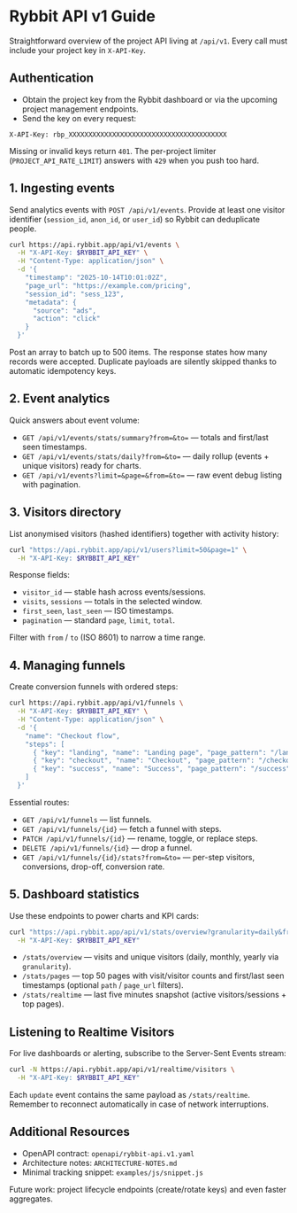 # Rybbit API v1 Guide

Straightforward overview of the project API living at `/api/v1`. Every call must include your project key in `X-API-Key`.

## Authentication

- Obtain the project key from the Rybbit dashboard or via the upcoming project management endpoints.
- Send the key on every request:

```http
X-API-Key: rbp_XXXXXXXXXXXXXXXXXXXXXXXXXXXXXXXXXXXXXXXX
```

Missing or invalid keys return `401`. The per-project limiter (`PROJECT_API_RATE_LIMIT`) answers with `429` when you push too hard.

## 1. Ingesting events

Send analytics events with `POST /api/v1/events`. Provide at least one visitor identifier (`session_id`, `anon_id`, or `user_id`) so Rybbit can deduplicate people.

```bash
curl https://api.rybbit.app/api/v1/events \
  -H "X-API-Key: $RYBBIT_API_KEY" \
  -H "Content-Type: application/json" \
  -d '{
    "timestamp": "2025-10-14T10:01:02Z",
    "page_url": "https://example.com/pricing",
    "session_id": "sess_123",
    "metadata": {
      "source": "ads",
      "action": "click"
    }
  }'
```

Post an array to batch up to 500 items. The response states how many records were accepted. Duplicate payloads are silently skipped thanks to automatic idempotency keys.

## 2. Event analytics

Quick answers about event volume:

- `GET /api/v1/events/stats/summary?from=&to=` — totals and first/last seen timestamps.
- `GET /api/v1/events/stats/daily?from=&to=` — daily rollup (events + unique visitors) ready for charts.
- `GET /api/v1/events?limit=&page=&from=&to=` — raw event debug listing with pagination.

## 3. Visitors directory

List anonymised visitors (hashed identifiers) together with activity history:

```bash
curl "https://api.rybbit.app/api/v1/users?limit=50&page=1" \
  -H "X-API-Key: $RYBBIT_API_KEY"
```

Response fields:

- `visitor_id` — stable hash across events/sessions.
- `visits`, `sessions` — totals in the selected window.
- `first_seen`, `last_seen` — ISO timestamps.
- `pagination` — standard `page`, `limit`, `total`.

Filter with `from` / `to` (ISO 8601) to narrow a time range.

## 4. Managing funnels

Create conversion funnels with ordered steps:

```bash
curl https://api.rybbit.app/api/v1/funnels \
  -H "X-API-Key: $RYBBIT_API_KEY" \
  -H "Content-Type: application/json" \
  -d '{
    "name": "Checkout flow",
    "steps": [
      { "key": "landing", "name": "Landing page", "page_pattern": "/landing" },
      { "key": "checkout", "name": "Checkout", "page_pattern": "/checkout" },
      { "key": "success", "name": "Success", "page_pattern": "/success" }
    ]
  }'
```

Essential routes:

- `GET /api/v1/funnels` — list funnels.
- `GET /api/v1/funnels/{id}` — fetch a funnel with steps.
- `PATCH /api/v1/funnels/{id}` — rename, toggle, or replace steps.
- `DELETE /api/v1/funnels/{id}` — drop a funnel.
- `GET /api/v1/funnels/{id}/stats?from=&to=` — per-step visitors, conversions, drop-off, conversion rate.

## 5. Dashboard statistics

Use these endpoints to power charts and KPI cards:

```bash
curl "https://api.rybbit.app/api/v1/stats/overview?granularity=daily&from=2025-01-01&to=2025-01-31" \
  -H "X-API-Key: $RYBBIT_API_KEY"
```

- `/stats/overview` — visits and unique visitors (daily, monthly, yearly via `granularity`).
- `/stats/pages` — top 50 pages with visit/visitor counts and first/last seen timestamps (optional `path` / `page_url` filters).
- `/stats/realtime` — last five minutes snapshot (active visitors/sessions + top pages).

## Listening to Realtime Visitors

For live dashboards or alerting, subscribe to the Server-Sent Events stream:

```bash
curl -N https://api.rybbit.app/api/v1/realtime/visitors \
  -H "X-API-Key: $RYBBIT_API_KEY"
```

Each `update` event contains the same payload as `/stats/realtime`. Remember to reconnect automatically in case of network interruptions.

## Additional Resources

- OpenAPI contract: `openapi/rybbit-api.v1.yaml`
- Architecture notes: `ARCHITECTURE-NOTES.md`
- Minimal tracking snippet: `examples/js/snippet.js`

Future work: project lifecycle endpoints (create/rotate keys) and even faster aggregates.
